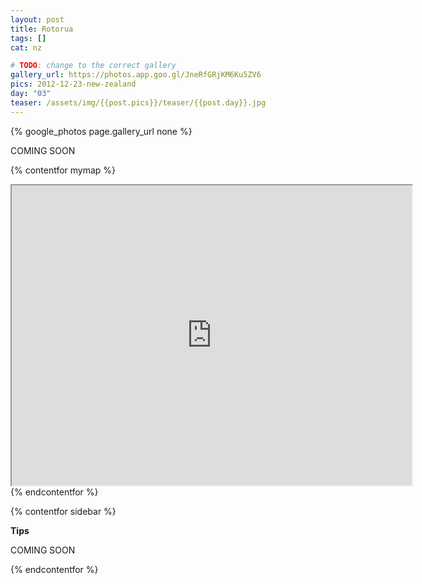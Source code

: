 ```yaml
---
layout: post
title: Rotorua
tags: []
cat: nz

# TODO: change to the correct gallery
gallery_url: https://photos.app.goo.gl/JneRfGRjKM6Ku5ZV6
pics: 2012-12-23-new-zealand
day: "03"
teaser: /assets/img/{{post.pics}}/teaser/{{post.day}}.jpg
---
```


{% google_photos page.gallery_url none %}

COMING SOON


{% contentfor mymap %}
<iframe src="https://www.google.com/maps/d/embed?mid=1AlAybEbGRK1mCiBHYpsBaFxTb_o&ehbc=2E312F" width="640" height="480"></iframe>
{% endcontentfor %}

{% contentfor sidebar %}

**Tips**  

COMING SOON

{% endcontentfor %}